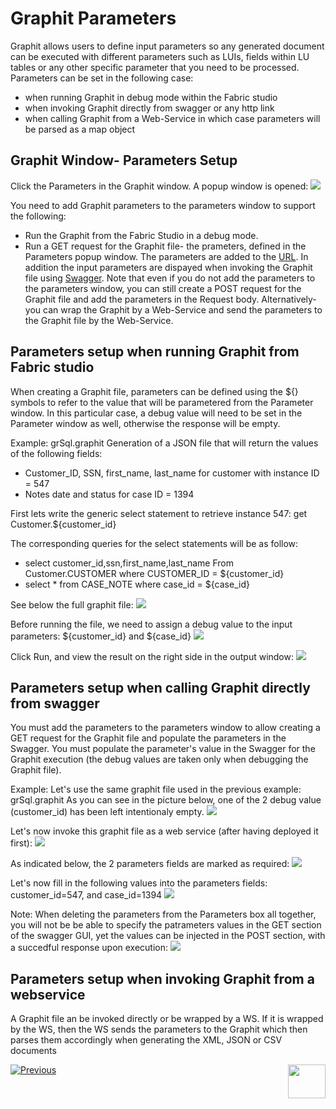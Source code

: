 # Graphit Parameters

Graphit allows users to define input parameters so any generated document can be executed with different parameters such as LUIs, fields within LU tables or any other specific parameter that you need to be processed. 
Parameters can be set in the following case:
- when running Graphit in debug mode within the Fabric studio
- when invoking Graphit directly from swagger or any http link
- when calling Graphit from a Web-Service in which case parameters will be parsed as a map object 

## Graphit Window- Parameters Setup

Click the Parameters in the Graphit window. A popup window is opened:
![](/articles/15_web_services/17_Graphit/images/38_graphit_with_parameters.PNG)

You need to add Graphit parameters to the parameters window to support the following:

- Run the Graphit from the Fabric Studio in a debug mode.
- Run a GET request for the Graphit file- the prameters, defined in the Parameters popup window. The parameters are added to the [URL](/articles/15_web_services/12_Supported_Verbs_Get.md#get-based-on-graphit-file). In addition the input parameters are dispayed when invoking the Graphit file using [Swagger](/articles/15_web_services/09_swagger.md).
  Note that even if you do not add the parameters to the parameters window, you can still create a POST request for the Graphit file and add the parameters in the Request body. Alternatively- you can wrap the Graphit by a Web-Service and send the parameters to the Graphit file by the Web-Service. 

## Parameters setup when running Graphit from Fabric studio
When creating a Graphit file, parameters can be defined using the ${} symbols to refer to the value that will be parametered from the Parameter window.
In this particular case, a debug value will need to be set in the Parameter window as well, otherwise the response will be empty.


Example: grSql.graphit
Generation of a JSON file that will return the values of the following fields:
- Customer_ID, SSN, first_name, last_name for customer with instance ID = 547
- Notes date and status for case ID = 1394

First lets write the generic select statement to retrieve instance 547:
get Customer.${customer_id}


The corresponding queries for the select statements will be as follow:
- select  customer_id,ssn,first_name,last_name From Customer.CUSTOMER where CUSTOMER_ID = ${customer_id}
- select * from CASE_NOTE where case_id = ${case_id}

See below the full graphit file:
![](/articles/15_web_services/17_Graphit/images/35_graphit_with_parameters.PNG)

Before running the file, we need to assign a debug value to the input parameters: ${customer_id} and ${case_id}
![](/articles/15_web_services/17_Graphit/images/38_graphit_with_parameters.PNG)

Click Run, and view the result on the right side in the output window:
![](/articles/15_web_services/17_Graphit/images/39_graphit_with_parameters.PNG)


## Parameters setup when calling Graphit directly from swagger
You must add the parameters to the parameters window to allow creating a GET request for the Graphit file and populate the parameters in the Swagger. You must populate the parameter's value in the Swagger for the Graphit execution (the debug values are taken only when debugging the Graphit file).

Example:
Let's use the same graphit file used in the previous example: grSql.graphit
As you can see in the picture below, one of the 2 debug value (customer_id) has been left intentionaly empty.
![](/articles/15_web_services/17_Graphit/images/40_graphit_with_parameters.PNG)

Let's now invoke this graphit file as a web service (after having deployed it first):
![](/articles/15_web_services/17_Graphit/images/41_graphit_with_parameters.PNG)

As indicated below, the 2 parameters fields are marked as required:
![](/articles/15_web_services/17_Graphit/images/42_graphit_with_parameters.PNG)

Let's now fill in the following values into the parameters fields: customer_id=547, and case_id=1394
![](/articles/15_web_services/17_Graphit/images/43_graphit_with_parameters.PNG)

Note: When deleting the parameters from the Parameters box all together, you will not be be able to specify the patrameters values in the GET section of the swagger GUI, yet the values can be injected in the POST section, with a succedful response upon execution:
![](/articles/15_web_services/17_Graphit/images/44_graphit_with_parameters.PNG)


## Parameters setup when invoking Graphit from a webservice 
A Graphit file an be invoked directly or be wrapped by a WS. If it is wrapped by the WS, then the WS sends the parameters to the Graphit which then parses them accordingly when generating the XML, JSON or CSV documents







[![Previous](/articles/images/Previous.png)](/articles/15_web_services/17_Graphit/05_graphit_debugging.md)[<img align="right" width="60" height="54" src="/articles/images/Next.png">](/articles/15_web_services/17_Graphit/07_invoking_graphit_files.md)









